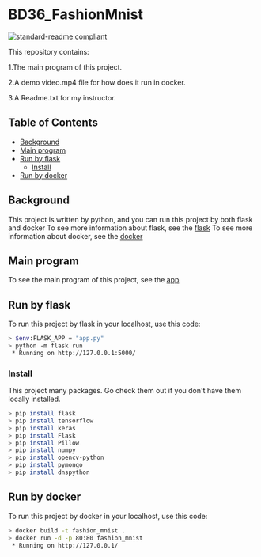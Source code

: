 # BD36_FashionMnist
[![standard-readme compliant](https://img.shields.io/badge/Build%20by-python-brightgreen.svg?style=flat-square)](https://www.docker.com/)

This repository contains:

1.The main program of this project.

2.A demo video.mp4 file for how does it run in docker.

3.A Readme.txt for my instructor.

## Table of Contents
- [Background](#Background)
- [Main program](#Main-program)
- [Run by flask](#Run-by-flask)
  - [Install](#Install)
- [Run by docker](#Run-by-docker)

## Background
This project is written by python, and you can run this project by both flask and docker
To see more information about flask, see the [flask](https://flask.palletsprojects.com/en/1.1.x/)
To see more information about docker, see the [docker](https://docs.docker.com/)

## Main program
To see the main program of this project, see the [app](app/)

## Run by flask
To run this project by flask in your localhost, use this code:
```sh
> $env:FLASK_APP = "app.py"
> python -m flask run
 * Running on http://127.0.0.1:5000/
```

### Install
This project many packages. Go check them out if you don't have them locally installed.
```sh
> pip install flask
> pip install tensorflow
> pip install keras
> pip install Flask
> pip install Pillow
> pip install numpy
> pip install opencv-python
> pip install pymongo
> pip install dnspython
```

## Run by docker
To run this project by docker in your localhost, use this code:
```sh
> docker build -t fashion_mnist .
> docker run -d -p 80:80 fashion_mnist
 * Running on http://127.0.0.1/
 ```
